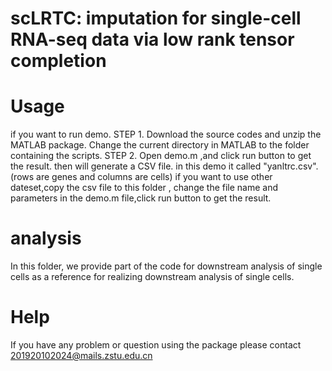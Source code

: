 # scLRTC: imputation for single-cell RNA-seq data via low rank tensor completion

# Usage
if you want to run demo.
STEP 1. Download the source codes and unzip the MATLAB package. Change the current directory in MATLAB to the folder containing the scripts.
STEP 2. Open demo.m ,and click run button to get the result.
then will generate a CSV file. in this demo it called "yanltrc.csv".(rows are genes and columns are cells)
if you want to use other dateset,copy the csv file to this folder , change the file name and parameters in the demo.m file,click run button to get the result.
# analysis
In this folder, we provide part of the code for downstream analysis of single cells as a reference for realizing downstream analysis of single cells.
# Help
If you have any problem or question using the package please contact 201920102024@mails.zstu.edu.cn
